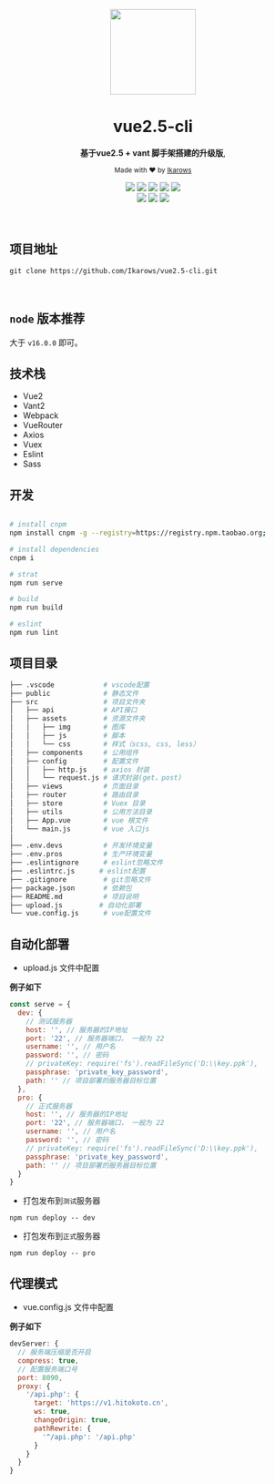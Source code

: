 <div align="center">
<p><img width="150" src="https://avatars0.githubusercontent.com/u/25151659?s=460&v=4"></p>

<h1>vue2.5-cli</h1>

<p>
   <strong>基于vue2.5 + vant 脚手架搭建的升级版</strong>,
</p>

<p>
  <sub>Made with ❤︎ by
    <a href="https://github.com/Ikarows">Ikarows</a>
  </sub>
</p>

<img src="https://shields.io/badge/node-%3E%3D%2016.0.0-brightgreen">
<img src="https://img.shields.io/badge/vue-2.6.10-brightgreen">
<img src="https://img.shields.io/badge/vant-2.5.5-brightgreen">
<img src="https://img.shields.io/badge/vueRouter-3.0.3-brightgreen">
<img src="https://img.shields.io/badge/axios-0.18.1-brightgreen">
<br />
<img src="https://img.shields.io/badge/vuex-3.0.1-brightgreen">
<img src="https://img.shields.io/badge/eslint-5.16.0-brightgreen">
<img src="https://img.shields.io/badge/sass-1.26.3-brightgreen">
</div>

<br>
<br>

## 项目地址

```shell
git clone https://github.com/Ikarows/vue2.5-cli.git
```

<br />

## `node` 版本推荐

大于 `v16.0.0` 即可。
<br />

## 技术栈

- Vue2
- Vant2
- Webpack
- VueRouter
- Axios
- Vuex
- Eslint
- Sass

## 开发

```bash

# install cnpm
npm install cnpm -g --registry=https://registry.npm.taobao.org;

# install dependencies
cnpm i

# strat
npm run serve

# build
npm run build

# eslint
npm run lint
```

## 项目目录

```bash
├── .vscode            # vscode配置
├── public             # 静态文件
├── src                # 项目文件夹
│   ├── api            # API接口
│   ├── assets         # 资源文件夹
│   │   ├── img        # 图库
│   │   ├── js         # 脚本
│   │   └── css        # 样式（scss, css, less）
│   ├── components     # 公用组件
│   ├── config         # 配置文件
│   │   ├── http.js    # axios 封装
│   │   └── request.js # 请求封装(get，post)
│   ├── views          # 页面目录
│   ├── router         # 路由目录
│   ├── store          # Vuex 目录
│   ├── utils          # 公用方法目录
│   ├── App.vue        # vue 根文件
│   └── main.js        # vue 入口js
│
├── .env.devs          # 开发环境变量
├── .env.pros          # 生产环境变量
├── .eslintignore      # eslint忽略文件
├── .eslintrc.js      # eslint配置
├── .gitignore         # git忽略文件
├── package.json       # 依赖包
├── README.md          # 项目说明
├── upload.js         # 自动化部署
└── vue.config.js      # vue配置文件
```

## 自动化部署

- upload.js 文件中配置

**例子如下**

```javascript
const serve = {
  dev: {
    // 测试服务器
    host: '', // 服务器的IP地址
    port: '22', // 服务器端口， 一般为 22
    username: '', // 用户名
    password: '', // 密码
    // privateKey: require('fs').readFileSync('D:\\key.ppk'),
    passphrase: 'private_key_password',
    path: '' // 项目部署的服务器目标位置
  },
  pro: {
    // 正式服务器
    host: '', // 服务器的IP地址
    port: '22', // 服务器端口， 一般为 22
    username: '', // 用户名
    password: '', // 密码
    // privateKey: require('fs').readFileSync('D:\\key.ppk'),
    passphrase: 'private_key_password',
    path: '' // 项目部署的服务器目标位置
  }
}
```

- 打包发布到`测试`服务器

```shell
npm run deploy -- dev
```

- 打包发布到`正式`服务器

```shell
npm run deploy -- pro
```

## 代理模式

- vue.config.js 文件中配置

**例子如下**

```javascript
devServer: {
  // 服务端压缩是否开启
  compress: true,
  // 配置服务端口号
  port: 8090,
  proxy: {
    '/api.php': {
      target: 'https://v1.hitokoto.cn',
      ws: true,
      changeOrigin: true,
      pathRewrite: {
        '^/api.php': '/api.php'
      }
    }
  }
}
```
